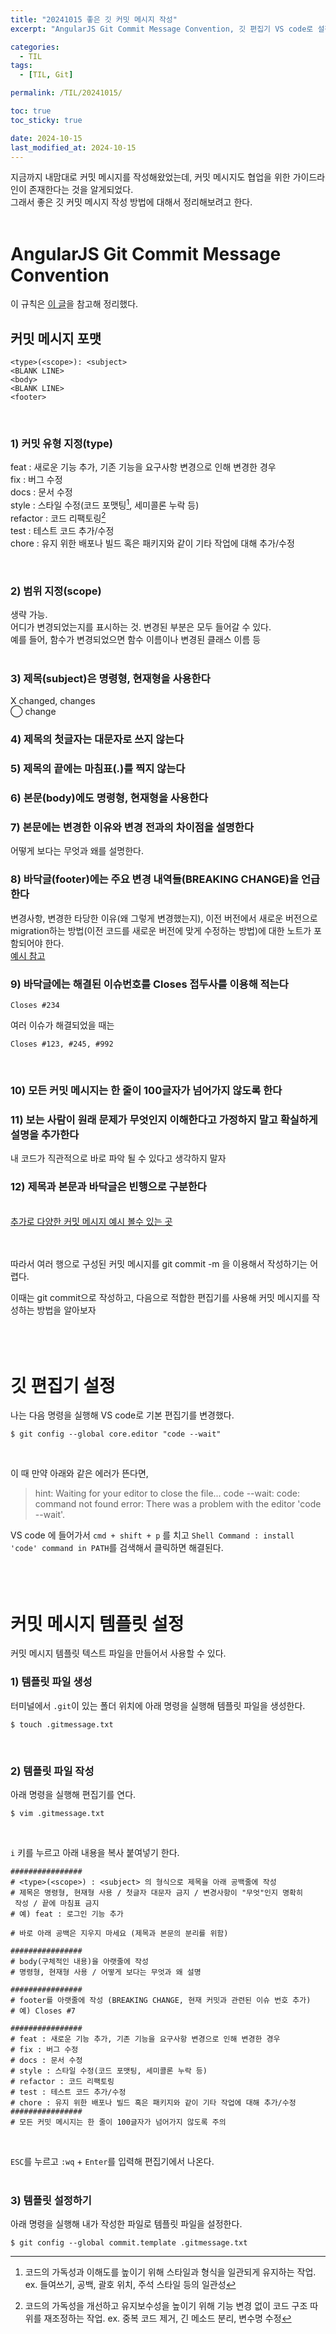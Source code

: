```yaml
---
title: "20241015 좋은 깃 커밋 메시지 작성"
excerpt: "AngularJS Git Commit Message Convention, 깃 편집기 VS code로 설정하기, 커밋 메시지 템플릿 만들어 사용하는 방법"

categories:
  - TIL
tags:
  - [TIL, Git]

permalink: /TIL/20241015/

toc: true
toc_sticky: true

date: 2024-10-15
last_modified_at: 2024-10-15
---
```


지금까지 내맘대로 커밋 메시지를 작성해왔었는데, 커밋 메시지도 협업을 위한 가이드라인이 존재한다는 것을 알게되었다.   
그래서 좋은 깃 커밋 메시지 작성 방법에 대해서 정리해보려고 한다.   
<br>

# AngularJS Git Commit Message Convention
이 규칙은 <a href="https://gist.github.com/stephenparish/9941e89d80e2bc58a153" target="_blank">이 글</a>을 참고해 정리했다.
<br>

## 커밋 메시지 포맷
```
<type>(<scope>): <subject>
<BLANK LINE>
<body>
<BLANK LINE>
<footer>
```
<br>

### 1) 커밋 유형 지정(type)
feat : 새로운 기능 추가, 기존 기능을 요구사항 변경으로 인해 변경한 경우   
fix : 버그 수정   
docs : 문서 수정   
style : 스타일 수정(코드 포맷팅[^1], 세미콜론 누락 등)   
refactor : 코드 리팩토링[^2]   
test : 테스트 코드 추가/수정   
chore : 유지 위한 배포나 빌드 혹은 패키지와 같이 기타 작업에 대해 추가/수정   

[^1]: 코드의 가독성과 이해도를 높이기 위해 스타일과 형식을 일관되게 유지하는 작업. ex. 들여쓰기, 공백, 괄호 위치, 주석 스타일 등의 일관성
[^2]: 코드의 가독성을 개선하고 유지보수성을 높이기 위해 기능 변경 없이 코드 구조 따위를 재조정하는 작업. ex. 중복 코드 제거, 긴 메소드 분리, 변수명 수정
<br>

### 2) 범위 지정(scope)
생략 가능.   
어디가 변경되었는지를 표시하는 것. 변경된 부분은 모두 들어갈 수 있다.   
예를 들어, 함수가 변경되었으면 함수 이름이나 변경된 클래스 이름 등   
<br>

### 3) 제목(subject)은 명령형, 현재형을 사용한다
X changed, changes   
 ⃝ change
<br>

### 4) 제목의 첫글자는 대문자로 쓰지 않는다

### 5) 제목의 끝에는 마침표(.)를 찍지 않는다

### 6) 본문(body)에도 명령형, 현재형을 사용한다

### 7) 본문에는 변경한 이유와 변경 전과의 차이점을 설명한다
어떻게 보다는 무엇과 왜를 설명한다.
<br>

### 8) 바닥글(footer)에는 주요 변경 내역들(BREAKING CHANGE)을 언급한다
변경사항, 변경한 타당한 이유(왜 그렇게 변경했는지), 이전 버전에서 새로운 버전으로 migration하는 방법(이전 코드를 새로운 버전에 맞게 수정하는 방법)에 대한 노트가 포함되어야 한다.      
<a href="https://gist.github.com/stephenparish/9941e89d80e2bc58a153#breaking-changes" target="_blank">예시 참고<a>
<br>

### 9) 바닥글에는 해결된 이슈번호를 Closes 접두사를 이용해 적는다
```
Closes #234
```
여러 이슈가 해결되었을 때는
```
Closes #123, #245, #992
```
<br>

### 10) 모든 커밋 메시지는 한 줄이 100글자가 넘어가지 않도록 한다

### 11) 보는 사람이 원래 문제가 무엇인지 이해한다고 가정하지 말고 확실하게 설명을 추가한다
내 코드가 직관적으로 바로 파악 될 수 있다고 생각하지 말자   

### 12) 제목과 본문과 바닥글은 빈행으로 구분한다
<br/>
<a href="https://github.com/angular/angular/commits/windows-executor-no-cache" target="_blank">추가로 다양한 커밋 메시지 예시 볼수 있는 곳<a>
<br/><br/><br/>

따라서 여러 행으로 구성된 커밋 메시지를 git commit -m 을 이용해서 작성하기는 어렵다.   
   
이때는 git commit으로 작성하고, 다음으로 적합한 편집기를 사용해 커밋 메시지를 작성하는 방법을 알아보자
<br/><br/><br/><br/>



# 깃 편집기 설정
나는 다음 명령을 실행해 VS code로 기본 편집기를 변경했다.
```
$ git config --global core.editor "code --wait"
```
<br>

이 때 만약 아래와 같은 에러가 뜬다면,
> hint: Waiting for your editor to close the file... code --wait: code: command not found
> error: There was a problem with the editor 'code --wait'.

VS code 에 들어가서 ```cmd + shift + p``` 를 치고 ```Shell Command : install 'code' command in PATH```를 검색해서 클릭하면 해결된다.
<br/><br/><br/><br/>



# 커밋 메시지 템플릿 설정
커밋 메시지 템플릿 텍스트 파일을 만들어서 사용할 수 있다. 
<br>

### 1) 템플릿 파일 생성
터미널에서 ```.git```이 있는 폴더 위치에 아래 명령을 실행해 템플릿 파일을 생성한다.
```
$ touch .gitmessage.txt
```
<br>

### 2) 템플릿 파일 작성
아래 명령을 실행해 편집기를 연다.
```
$ vim .gitmessage.txt
```
<br>

```i``` 키를 누르고 아래 내용을 복사 붙여넣기 한다.

```
################
# <type>(<scope>) : <subject> 의 형식으로 제목을 아래 공백줄에 작성
# 제목은 명령형, 현재형 사용 / 첫글자 대문자 금지 / 변경사항이 "무엇"인지 명확히
 작성 / 끝에 마침표 금지
# 예) feat : 로그인 기능 추가

# 바로 아래 공백은 지우지 마세요 (제목과 본문의 분리를 위함)

################
# body(구체적인 내용)을 아랫줄에 작성
# 명령형, 현재형 사용 / 어떻게 보다는 무엇과 왜 설명

################
# footer를 아랫줄에 작성 (BREAKING CHANGE, 현재 커밋과 관련된 이슈 번호 추가)
# 예) Closes #7

################
# feat : 새로운 기능 추가, 기존 기능을 요구사항 변경으로 인해 변경한 경우
# fix : 버그 수정
# docs : 문서 수정
# style : 스타일 수정(코드 포맷팅, 세미콜론 누락 등)
# refactor : 코드 리팩토링
# test : 테스트 코드 추가/수정
# chore : 유지 위한 배포나 빌드 혹은 패키지와 같이 기타 작업에 대해 추가/수정
################
# 모든 커밋 메시지는 한 줄이 100글자가 넘어가지 않도록 주의
```
<br>

```ESC```를 누르고 ```:wq``` + ```Enter```를 입력해 편집기에서 나온다.
<br><br>

### 3) 템플릿 설정하기
아래 명령을 실행해 내가 작성한 파일로 템플릿 파일을 설정한다.
```
$ git config --global commit.template .gitmessage.txt
```
